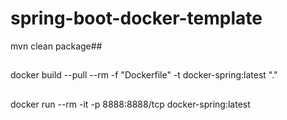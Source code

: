 # spring-boot-docker-template

mvn clean package##


##
docker build --pull --rm -f "Dockerfile" -t docker-spring:latest "."

##
docker run --rm -it -p 8888:8888/tcp docker-spring:latest
